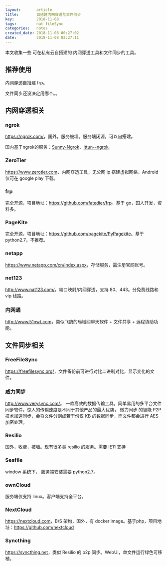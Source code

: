 ```yaml
---
layout:       article
title:        自搭建内网穿透与文件同步
key:          2018-11-08
tags:         nat fileSync
categories:   notes
created_date: 2018-11-08 00:27:02
date:         2018-11-08 02:27:11
---
```


本文收集一些 可在私有云自搭建的 内网穿透工具和文件同步的工具。

<!--more-->

## 推荐使用

内网穿透自搭建 frp。

文件同步还没决定用哪个。。

## 内网穿透相关

### ngrok

<https://ngrok.com/>，国外，服务被墙。服务端闭源，可以自搭建。

国内基于ngrok的服务：[Sunny-Ngrok](https://www.ngrok.cc/)、[ittun--ngrok](https://www.ittun.com/)。

### ZeroTier

<https://www.zerotier.com>，内网穿透工具，无公网 ip 搭建虚拟网络。Android 仅可在 google play 下载。

### frp

完全开源，项目地址：<https://github.com/fatedier/frp>。基于 go，国人开发，资料多。

### PageKite

完全开源，项目地址：<https://github.com/pagekite/PyPagekite>。基于 python2.7。不推荐。

### netapp

<https://www.netapp.com/cn/index.aspx>，存储服务，需注册官网账号。

### net123

<http://www.nat123.com/>，端口映射/内网穿透，支持 80、443。分免费线路和 vip 线路。

### 内网通

<http://www.51nwt.com>，类似飞鸽的局域网聊天软件 + 文件共享 + 远程协助功能。



## 文件同步相关

### FreeFileSync

<https://freefilesync.org/>，文件备份前可进行对比二进制对比，显示变化的文件。

### 威力同步

<http://www.verysync.com/>。 一款高效的数据传输工具。简单易用的多平台文件同步软件，惊人的传输速度是不同于其他产品的最大优势， 微力同步 的智能 P2P 技术加速同步，会将文件分割成若干份仅 KB 的数据同步，而文件都会进行 AES 加密处理。

### Resilio

国外，收费，被墙。现有很多类 resilio 的服务。需要 IE11 支持

### Seafile

window 系统下， 服务端安装需要 python2.7。

### ownCloud 

服务端仅支持 linux。客户端支持全平台。

### NextCloud

<https://nextcloud.com>，B/S 架构，国外，有 docker image。基于php，项目地址：<https://github.com/nextcloud>

### Syncthing

<https://syncthing.net>，类似 Resilio 的 p2p 同步。WebUI，单文件运行绿色可移植。

  